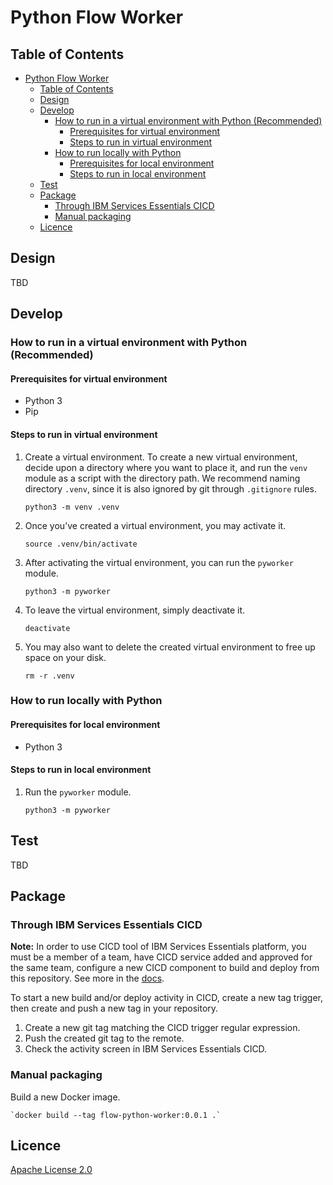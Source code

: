 # Python Flow Worker

## Table of Contents

- [Python Flow Worker](#python-flow-worker)
  - [Table of Contents](#table-of-contents)
  - [Design](#design)
  - [Develop](#develop)
    - [How to run in a virtual environment with Python (Recommended)](#how-to-run-in-a-virtual-environment-with-python-recommended)
      - [Prerequisites for virtual environment](#prerequisites-for-virtual-environment)
      - [Steps to run in virtual environment](#steps-to-run-in-virtual-environment)
    - [How to run locally with Python](#how-to-run-locally-with-python)
      - [Prerequisites for local environment](#prerequisites-for-local-environment)
      - [Steps to run in local environment](#steps-to-run-in-local-environment)
  - [Test](#test)
  - [Package](#package)
    - [Through IBM Services Essentials CICD](#through-ibm-services-essentials-cicd)
    - [Manual packaging](#manual-packaging)
  - [Licence](#licence)

## Design

TBD

## Develop

### How to run in a virtual environment with Python (Recommended)

#### Prerequisites for virtual environment

- Python 3
- Pip

#### Steps to run in virtual environment

1. Create a virtual environment. To create a new virtual environment, decide upon a directory where you want to place it, and run the `venv` module as a script with the directory path. We recommend naming directory `.venv`, since it is also ignored by git through `.gitignore` rules.

    `python3 -m venv .venv`

2. Once you’ve created a virtual environment, you may activate it.

    `source .venv/bin/activate`

3. After activating the virtual environment, you can run the `pyworker` module.

    `python3 -m pyworker`

4. To leave the virtual environment, simply deactivate it.

    `deactivate`

5. You may also want to delete the created virtual environment to free up space on your disk.

    `rm -r .venv`

### How to run locally with Python

#### Prerequisites for local environment

- Python 3

#### Steps to run in local environment

1. Run the `pyworker` module.

    `python3 -m pyworker`

## Test

TBD

## Package

### Through IBM Services Essentials CICD

**Note:** In order to use CICD tool of IBM Services Essentials platform, you must be a member of a team, have CICD service added and approved for the same team, configure a new CICD component to build and deploy from this repository. See more in the [docs][2].

To start a new build and/or deploy activity in CICD, create a new tag trigger, then create and push a new tag in your repository.

1. Create a new git tag matching the CICD trigger regular expression.
2. Push the created git tag to the remote.
3. Check the activity screen in IBM Services Essentials CICD.

### Manual packaging

Build a new Docker image.

    `docker build --tag flow-python-worker:0.0.1 .`

## Licence

[Apache License 2.0][1]

[1]: https://github.com/corcoja/worker.python/blob/main/LICENSE
[2]: https://servicesessentials.ibm.com/docs/boomerang-cicd/8.1.0/introduction/overview
